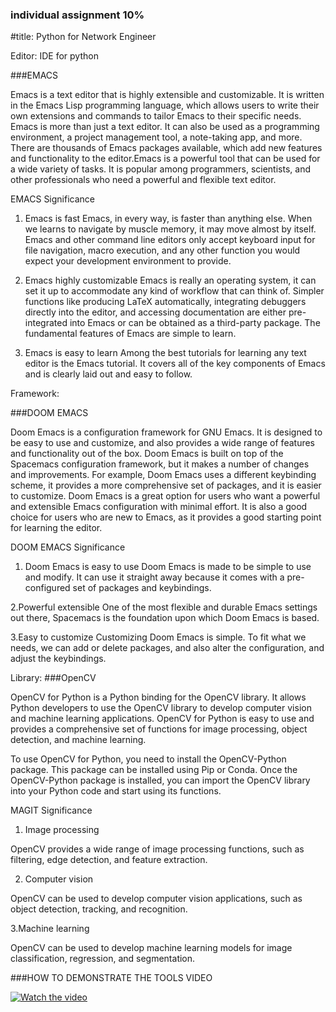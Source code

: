 ### individual assignment 10%
#title: Python for Network Engineer

Editor: IDE for python

###EMACS 

Emacs is a text editor that is highly extensible and customizable. 
It is written in the Emacs Lisp programming language, 
which allows users to write their own extensions and commands to tailor Emacs to their specific needs.
Emacs is more than just a text editor. It can also be used as a programming environment, 
a project management tool, a note-taking app, and more. There are thousands of Emacs packages available,
which add new features and functionality to the editor.Emacs is a powerful tool that can be used for a wide variety of tasks.
It is popular among programmers, scientists, and other professionals who need a powerful and flexible text editor.
 
EMACS Significance
1. Emacs is fast
Emacs, in every way, is faster than anything else. When we learns to navigate by muscle memory, it may move almost by itself. 
Emacs and other command line editors only accept keyboard input for file navigation, macro execution,
and any other function you would expect your development environment to provide.

2. Emacs highly customizable
Emacs is really an operating system, it can set it up to accommodate any kind of workflow that can think of. 
Simpler functions like producing LaTeX automatically, integrating debuggers directly into the editor, 
and accessing documentation are either pre-integrated into Emacs or can be obtained as a third-party package.
The fundamental features of Emacs are simple to learn.

3. Emacs is easy to learn 
Among the best tutorials for learning any text editor is the Emacs tutorial. 
It covers all of the key components of Emacs and is clearly laid out and easy to follow.


Framework:

###DOOM EMACS 

Doom Emacs is a configuration framework for GNU Emacs. It is designed to be easy to use and customize, 
and also provides a wide range of features and functionality out of the box.
Doom Emacs is built on top of the Spacemacs configuration framework, but it makes a number of changes and improvements.
 For example, Doom Emacs uses a different keybinding scheme, 
it provides a more comprehensive set of packages, and it is easier to customize.
Doom Emacs is a great option for users who want a powerful and extensible Emacs configuration with minimal effort.
It is also a good choice for users who are new to Emacs, as it provides a good starting point for learning the editor.

DOOM EMACS Significance
1. Doom Emacs is easy to use 
Doom Emacs is made to be simple to use and modify. 
It can use it straight away because it comes with a pre-configured set of packages and keybindings.

2.Powerful extensible 
One of the most flexible and durable Emacs settings out there, Spacemacs is the foundation upon which Doom Emacs is based.

3.Easy to customize 
Customizing Doom Emacs is simple. To fit what we needs, we can add or delete packages, 
and also alter the configuration, and adjust the keybindings.


Library:
###OpenCV

OpenCV for Python is a Python binding for the OpenCV library. It allows Python developers to use the OpenCV library to develop computer vision and machine learning applications. OpenCV for Python is easy to use and provides a comprehensive set of functions for image processing, object detection, and machine learning.

To use OpenCV for Python, you need to install the OpenCV-Python package. This package can be installed using Pip or Conda. Once the OpenCV-Python package is installed, you can import the OpenCV library into your Python code and start using its functions.


MAGIT Significance


1. Image processing
   
OpenCV provides a wide range of image processing functions, such as filtering, edge detection, and feature extraction.

2. Computer vision
   
OpenCV can be used to develop computer vision applications, such as object detection, tracking, and recognition.

3.Machine learning

OpenCV can be used to develop machine learning models for image classification, regression, and segmentation.

###HOW TO DEMONSTRATE THE TOOLS VIDEO 

[![Watch the video](https://img.youtube.com/vi/nTQUwghvy5Q/default.jpg)]([https://youtu.be/nTQUwghvy5Q](https://www.youtube.com/watch?v=Q5H0VPUBwDs)https://www.youtube.com/watch?v=Q5H0VPUBwDs)




